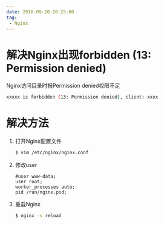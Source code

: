 ```yaml
---
date: 2018-09-20 10:25:00
tag:
 - Nginx
---
```


# 解决Nginx出现forbidden (13: Permission denied)

Nginx访问目录时报Permission denied权限不足

```sh
xxxxx is forbidden (13: Permission denied), client: xxxx
```

# 解决方法

1. 打开Nginx配置文件

   ```sh
   $ vim /etc/nginx/nginx.conf
   ```

2. 修改user

   ```nginx
   #user www-data;
   user root;
   worker_processes auto;
   pid /run/nginx.pid;
   ```

3. 重载Nginx

   ```sh
   $ nginx -s reload
   ```

